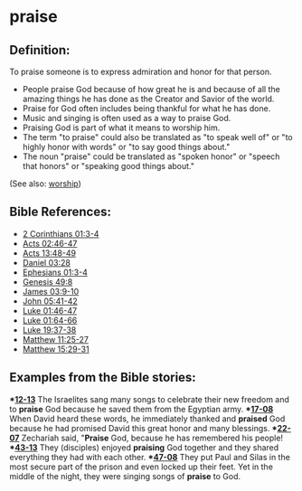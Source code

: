 # praise #

## Definition: ##

To praise someone is to express admiration and honor for that person.

* People praise God because of how great he is and because of all the amazing things he has done as the Creator and Savior of the world.
* Praise for God often includes being thankful for what he has done.
* Music and singing is often used as a way to praise God.
* Praising God is part of what it means to worship him.
* The term "to praise" could also be translated as "to speak well of" or "to highly honor with words" or "to say good things about."
* The noun "praise" could be translated as "spoken honor" or "speech that honors" or "speaking good things about." 

(See also: [worship](../kt/worship.md))

## Bible References: ##

* [2 Corinthians 01:3-4](https://door43.org/en/bible/notes/2co/01/03)
* [Acts 02:46-47](https://door43.org/en/bible/notes/act/02/46)
* [Acts 13:48-49](https://door43.org/en/bible/notes/act/13/48)
* [Daniel 03:28](https://door43.org/en/bible/notes/dan/03/28)
* [Ephesians 01:3-4](https://door43.org/en/bible/notes/eph/01/03)
* [Genesis 49:8](https://door43.org/en/bible/notes/gen/49/08)
* [James 03:9-10](https://door43.org/en/bible/notes/jas/03/09)
* [John 05:41-42](https://door43.org/en/bible/notes/jhn/05/41)
* [Luke 01:46-47](https://door43.org/en/bible/notes/luk/01/46)
* [Luke 01:64-66](https://door43.org/en/bible/notes/luk/01/64)
* [Luke 19:37-38](https://door43.org/en/bible/notes/luk/19/37)
* [Matthew 11:25-27](https://door43.org/en/bible/notes/mat/11/25)
* [Matthew 15:29-31](https://door43.org/en/bible/notes/mat/15/29)

## Examples from the Bible stories: ##

  __*[12-13](https://door43.org/en/obs/notes/frames/12-13)__ The Israelites sang many songs to celebrate their new freedom and to __praise__ God because he saved them from the Egyptian army.
  __*[17-08](https://door43.org/en/obs/notes/frames/17-08)__ When David heard these words, he immediately thanked and __praised__ God because he had promised David this great honor and many blessings. 
  __*[22-07](https://door43.org/en/obs/notes/frames/22-07)__ Zechariah said, "__Praise__ God, because he has remembered his people!
  __*[43-13](https://door43.org/en/obs/notes/frames/43-13)__ They (disciples) enjoyed __praising__ God together and they shared everything they had with each other.
  __*[47-08](https://door43.org/en/obs/notes/frames/47-08)__ They put Paul and Silas in the most secure part of the prison and even locked up their feet. Yet in the middle of the night, they were singing songs of __praise__ to God.



